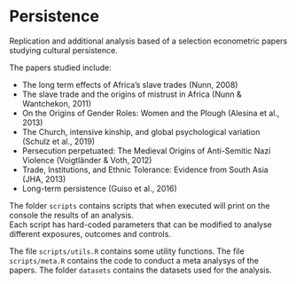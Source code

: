 # Persistence

Replication and additional analysis based of a selection econometric papers studying cultural persistence.

The papers studied include:
* The long term effects of Africa’s slave trades (Nunn, 2008) 
* The slave trade and the origins of mistrust in Africa (Nunn & Wantchekon, 2011)
* On the Origins of Gender Roles: Women and the Plough (Alesina et al., 2013)
* The Church, intensive kinship, and global psychological variation (Schulz et al., 2019)
* Persecution perpetuated: The Medieval Origins of Anti-Semitic Nazi Violence (Voigtländer & Voth, 2012)
* Trade, Institutions, and Ethnic Tolerance: Evidence from South Asia (JHA, 2013)
* Long-term persistence (Guiso et al., 2016)

The folder `scripts` contains scripts that when executed will print on the console the results of an analysis.  
Each script has hard-coded parameters that can be modified to analyse different exposures, outcomes and controls.

The file `scripts/utils.R` contains some utility functions. 
The file `scripts/meta.R` contains the code to conduct a meta analysys of the papers.
The folder `datasets` contains the datasets used for the analysis.
